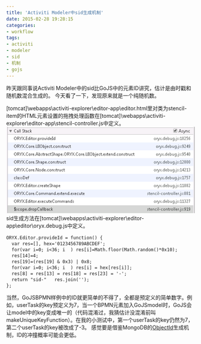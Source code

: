 ```yaml
---
title: 'Activiti Modeler中sid生成机制'
date: 2015-02-28 19:28:15
categories: 
- workflow
tags: 
- activiti
- modeler
- sid
- 机制
- gojs
---
```

昨天跟同事说Activiti Modeler中的sid比GoJS中的元素ID讲究，估计是由时戳和随机数混合生成的。
今天看了一下，发现原来就是一个纯随机数。

[tomcat]\webapps\activiti-explorer\editor-app\editor.html里对类为stencil-item的HTML元素设置的拖拽处理函数在[tomcat]\webapps\activiti-explorer\editor-app\stencil-controller.js中定义。
![Activiti Modeler中sid生成机制](/images/2015/2/0026uWfMgy6QkEps2iu32.png)
sid生成方法在[tomcat]\webapps\activiti-explorer\editor-app\editor\oryx.debug.js中定义。
```
ORYX.Editor.provideId = function() {
  var res=[], hex='0123456789ABCDEF';
  for(var i=0; i<36; i  ) res[i]=Math.floor(Math.random()*0x10);
  res[14]=4;
  res[19]=(res[19] & 0x3) | 0x8;
  for(var i=0; i<36; i  ) res[i] = hex[res[i]];
  res[8] = res[13] = res[18] = res[23] = '-';
  return "sid-"   res.join('');
};
```

当然，GoJSBPMN样例中的ID就更简单的不得了，全都是预定义的简单数字。例如，userTask的key预定义为7，当一个BPMN元素加入GoJSmodel时，GoJS会让model中的key变成唯一的（代码混淆过，我猜估计没混淆前叫makeUniqueKeyFunction）。在我的小测试中，第一个userTask的key仍然为7，第二个userTask的key被改成了-3。
感觉要是借鉴MongoDB的[ObjectId](http://docs.mongodb.org/manual/reference/object-id/)生成机制，ID的冲撞概率可能会更低。